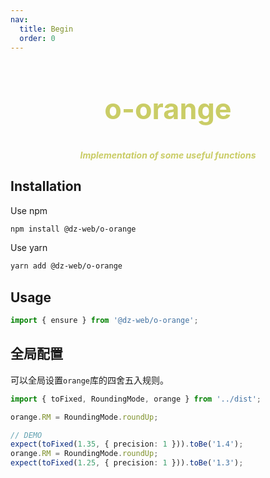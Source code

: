 ```yaml
---
nav:
  title: Begin
  order: 0
---
```


<h2 align="center" style="color: #b5b928b5;font-size:45px">o-orange</h2>

<h5 align="center" style="color: #b5b928b5;fontSize: 25px;marginBottom: 100px">Implementation of some useful functions</h5>

## Installation

Use npm

```bash
npm install @dz-web/o-orange
```

Use yarn

```bash
yarn add @dz-web/o-orange
```

## Usage

```js
import { ensure } from '@dz-web/o-orange';
```

## 全局配置

可以全局设置`orange`库的四舍五入规则。

```ts
import { toFixed, RoundingMode, orange } from '../dist';

orange.RM = RoundingMode.roundUp;

// DEMO
expect(toFixed(1.35, { precision: 1 })).toBe('1.4');
orange.RM = RoundingMode.roundUp;
expect(toFixed(1.25, { precision: 1 })).toBe('1.3');
```
